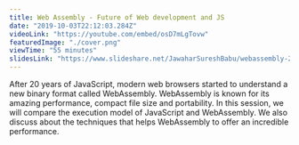 ```yaml
---
title: Web Assembly - Future of Web development and JS
date: "2019-10-03T22:12:03.284Z"
videoLink: "https://youtube.com/embed/osD7mLgTovw"
featuredImage: "./cover.png"
viewTime: "55 minutes"
slidesLink: "https://www.slideshare.net/JawaharSureshBabu/webassembly-208984162"
---
```


After 20 years of JavaScript, modern web browsers started to understand a new binary format called WebAssembly. WebAssembly is known for its amazing performance, compact file size and portability. In this session, we will compare the execution model of JavaScript and WebAssembly. We also discuss about the techniques that helps WebAssembly to offer an incredible performance.